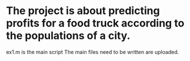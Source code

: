 # The project is about predicting profits for a food truck according to the populations of a city.
ex1.m is the main script
The main files need to be written are uploaded.
